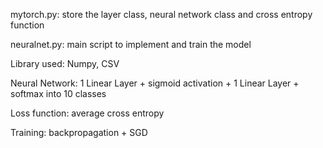 mytorch.py: store the layer class, neural network class and cross entropy function

neuralnet.py: main script to implement and train the model

Library used: Numpy, CSV

Neural Network: 1 Linear Layer + sigmoid activation + 1 Linear Layer + softmax into 10 classes

Loss function: average cross entropy

Training: backpropagation + SGD
